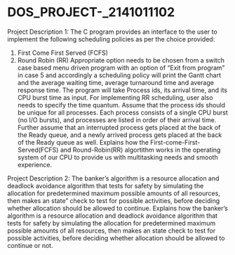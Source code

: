 # DOS_PROJECT-_2141011102


Project Description 1:
The C program provides an interface to the user to implement the following scheduling policies as per the choice provided:
1. First Come First Served (FCFS)
2. Round Robin (RR)
Appropriate option needs to be chosen from a switch case based menu driven program with an option of “Exit from program” in case 5 and accordingly a scheduling policy will print the Gantt chart and the average waiting time, average turnaround time and average response time. The program will take Process ids, its arrival time, and its CPU burst time as input. For implementing RR scheduling, user also needs to specify the time quantum. Assume that the process ids should be unique for all processes. Each process consists of a single CPU burst (no I/O bursts), and processes are listed in order of their arrival time. Further assume that an interrupted process gets placed at the back of the Ready queue, and a newly arrived process gets placed at the back of the Ready queue as well.
Explains how the First-come-First-Served(FCFS) and Round-Robin(RR) algortithm works in the operating system of our CPU to provide us with multitasking needs and smooth experience.



Project Description 2:
The banker’s algorithm is a resource allocation and deadlock avoidance algorithm that tests for
safety by simulating the allocation for predetermined maximum possible amounts of all resources,
then makes an state” check to test for possible activities, before deciding whether allocation should be allowed to continue.
Explains how the banker’s algorithm is a resource allocation and deadlock avoidance algorithm that tests for safety by simulating the allocation for predetermined maximum possible amounts 
of all resources, then makes an state check to test for possible activities, before deciding whether allocation should be allowed to continue or not.



